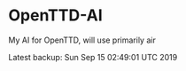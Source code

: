 # OpenTTD-AI
My AI for OpenTTD, will use primarily air

Latest backup: Sun Sep 15 02:49:01 UTC 2019
